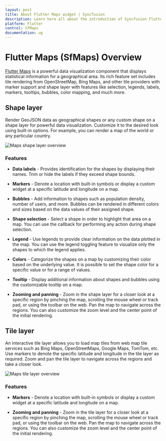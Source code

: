 ```yaml
---
layout: post
title: About Flutter Maps widget | Syncfusion 
description: Learn here all about the introduction of Syncfusion Flutter Maps (SfMaps) widget, its features, and more.
platform: Flutter
control: SfMaps
documentation: ug
---
```


# Flutter Maps (SfMaps) Overview

[Flutter Maps](https://www.syncfusion.com/flutter-widgets/flutter-maps) is a powerful data visualization component that displays statistical information for a geographical area. Its rich feature set includes tile rendering from OpenStreetMap, Bing Maps, and other tile providers with marker support and shape layer with features like selection, legends, labels, markers, tooltips, bubbles, color mapping, and much more.

## Shape layer

Render GeoJSON data as geographical shapes or any custom shape on a shape layer for powerful data visualization. Customize it to the desired look using built-in options. For example, you can render a map of the world or any particular country.

![Maps shape layer overview](images/overview/maps-overview.png)

### Features

* **Data labels** - Provides identification for the shapes by displaying their names. Trim or hide the labels if they exceed shape bounds.

* **Markers** - Denote a location with built-in symbols or display a custom widget at a specific latitude and longitude on a map.

* **Bubbles** - Add information to shapes such as population density, number of users, and more. Bubbles can be rendered in different colors and sizes based on the data values of their assigned shape.

* **Shape selection** - Select a shape in order to highlight that area on a map. You can use the callback for performing any action during shape selection.

* **Legend** - Use legends to provide clear information on the data plotted in the map. You can use the legend toggling feature to visualize only the shapes to which the legend applies.

* **Colors** - Categorize the shapes on a map by customizing their color based on the underlying value. It is possible to set the shape color for a specific value or for a range of values.

* **Tooltip** - Display additional information about shapes and bubbles using the customizable tooltip on a map.

* **Zooming and panning** - Zoom in the shape layer for a closer look at a specific region by pinching the map, scrolling the mouse wheel or track pad, or using the toolbar on the web. Pan the map to navigate across the regions. You can also customize the zoom level and the center point of the initial rendering.

## Tile layer

An interactive tile layer allows you to load map tiles from web map tile services such as Bing Maps, OpenStreetMaps, Google Maps, TomTom, etc. Use markers to denote the specific latitude and longitude in the tile layer as required. Zoom and pan the tile layer to navigate across the regions and take a closer look.

![Maps tile layer overview](images/overview/tile_layer_overview.png)

### Features

* **Markers** - Denote a location with built-in symbols or display a custom widget at a specific latitude and longitude on a map.

* **Zooming and panning** - Zoom in the tile layer for a closer look at a specific region by pinching the map, scrolling the mouse wheel or track pad, or using the toolbar on the web. Pan the map to navigate across the regions. You can also customize the zoom level and the center point of the initial rendering.
